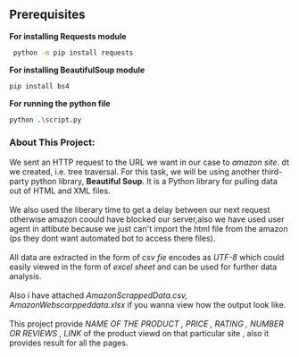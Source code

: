 ## Prerequisites <br />
**For installing Requests module**
```sh
 python -m pip install requests
  ```

**For installing BeautifulSoup module**
```sh
pip install bs4
```

**For running the python file**
```sh
python .\script.py 
  ```
### About This Project:<br />
We sent an HTTP request to the URL we want in our case to _amazon site_. dt we created, i.e. tree traversal. For this task, we will be using another third-party python library, **Beautiful Soup**. It is a Python library for pulling data out of HTML and XML files.
 <br /><br />
 We also used the liberary time to get a delay between our next request otherwise amazon coould have blocked our server,also we have used user agent in attibute because we just can't import the html file from the amazon (ps they dont want automated bot to access there files). <br /><br />
 All data are extracted in the form of _csv fie_ encodes as _UTF-8_ which could easily viewed in the form of _excel sheet_ and can be used for further data analysis.
 <br /><br />
 Also i have attached _AmazonScrappedData.csv, AmazonWebscarppeddata.xlsx_ if you wanna view how the output look like.
 <br /><br />This project provide  _NAME OF THE PRODUCT , PRICE , RATING , NUMBER OR REVIEWS , LINK_ of the product viewd on that particular site , also it provides result for all the pages.
